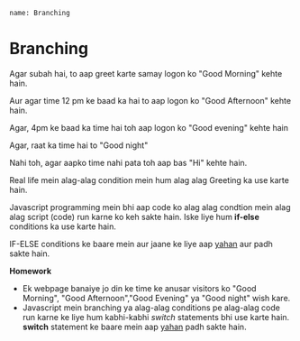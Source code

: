 ```ngMeta
name: Branching
```

# Branching

Agar subah hai, to aap greet karte samay logon ko "Good Morning" kehte hain.

Aur agar time 12 pm ke baad ka hai to aap logon ko "Good Afternoon" kehte hain.

Agar, 4pm ke baad ka time hai toh aap logon ko "Good evening" kehte hain

Agar, raat ka time hai to "Good night"

Nahi toh, agar aapko time nahi pata toh aap bas "Hi" kehte hain.


Real life mein alag-alag condition mein hum alag alag Greeting ka use karte hain.

Javascript programming mein bhi aap code ko alag alag condtion mein alag alag script (code) run karne ko keh sakte hain.
Iske liye hum **if-else** conditions ka use karte hain.


IF-ELSE conditions ke baare mein aur jaane ke liye aap [yahan](https://www.w3schools.com/js/js_if_else.asp) aur padh sakte hain.


**Homework**

- Ek webpage banaiye jo din ke time ke anusar visitors ko "Good Morning", "Good Afternoon","Good Evening" ya "Good night" wish kare.
- Javascript mein branching ya alag-alag conditions pe alag-alag code run karne ke liye hum kabhi-kabhi *switch* statements bhi use karte hain. 
**switch** statement ke baare mein aap [yahan](https://developer.mozilla.org/en-US/docs/Web/JavaScript/Reference/Statements/switch) padh sakte hain.

